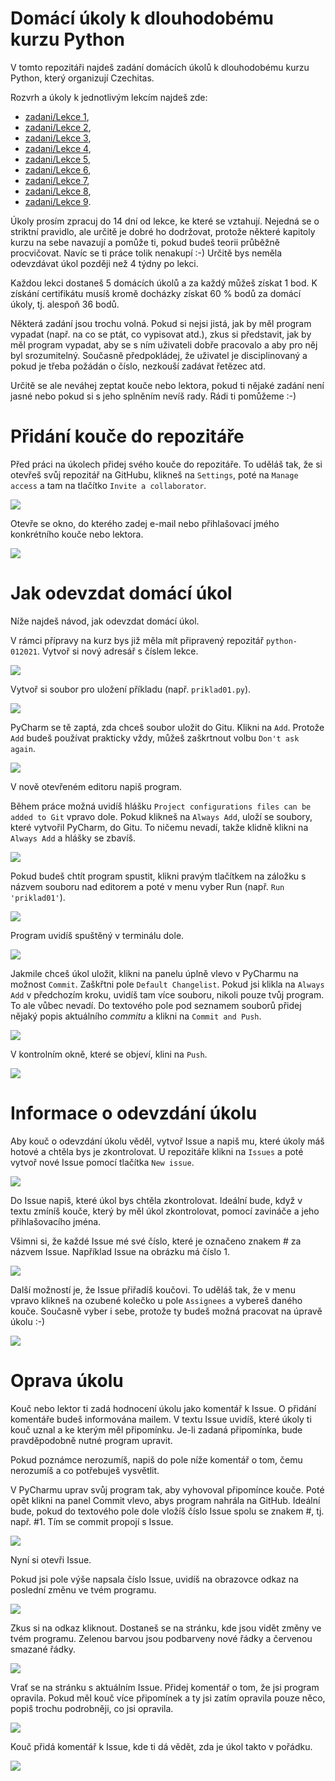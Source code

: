 # Domácí úkoly k dlouhodobému kurzu Python

V tomto repozitáři najdeš zadání domácích úkolů k dlouhodobému kurzu Python, 
který organizují Czechitas.

Rozvrh a úkoly k jednotlivým lekcím najdeš zde:
* [zadani/Lekce 1](zadani/1/lekce.md),
* [zadani/Lekce 2](zadani/2/lekce.md),
* [zadani/Lekce 3](zadani/3/lekce.md),
* [zadani/Lekce 4](zadani/4/lekce.md),
* [zadani/Lekce 5](zadani/5/lekce.md),
* [zadani/Lekce 6](zadani/6/lekce.md),
* [zadani/Lekce 7](zadani/7/lekce.md),
* [zadani/Lekce 8](zadani/8/lekce.md),
* [zadani/Lekce 9](zadani/9/lekce.md).

Úkoly prosím zpracuj do 14 dní od lekce, ke které se vztahují. Nejedná se o striktní pravidlo, ale
určitě je dobré ho dodržovat, protože některé kapitoly kurzu na sebe navazují a pomůže ti, pokud budeš teorii
průběžně procvičovat. Navíc se ti práce tolik nenakupí :-) Určitě bys neměla odevzdávat úkol později než 4 týdny po lekci.

Každou lekci dostaneš 5 domácích úkolů a za každý můžeš získat 1 bod. K získání certifikátu musíš kromě docházky získat 60 % bodů
za domácí úkoly, tj. alespoň 36 bodů.

Některá zadání jsou trochu volná. Pokud si nejsi jistá, jak by měl program vypadat (např. na co se ptát, co vypisovat atd.),
zkus si představit, jak by měl program vypadat, aby se s ním uživateli dobře pracovalo a aby pro něj byl srozumitelný.
Současně předpokládej, že uživatel je disciplinovaný a pokud je třeba požádán o číslo, nezkouší zadávat řetězec atd.

Určitě se ale neváhej zeptat kouče nebo lektora, pokud ti nějaké zadání není jasné nebo pokud si s jeho splněním nevíš rady.
Rádi ti pomůžeme :-)

# Přidání kouče do repozitáře

Před práci na úkolech přidej svého kouče do repozitáře. To uděláš tak, že si otevřeš svůj repozitář
na GitHubu, klikneš na `Settings`, poté na `Manage access` a tam na tlačítko `Invite a collaborator`.

![](images/0.png)

Otevře se okno, do kterého zadej e-mail nebo přihlašovací jmého konkrétního kouče nebo lektora.

![](images/0b.png)

# Jak odevzdat domácí úkol

Níže najdeš návod, jak odevzdat domácí úkol.

V rámci přípravy na kurz bys již měla mít připravený repozitář `python-012021`. Vytvoř si nový adresář s číslem lekce.

![](images/1.png)

Vytvoř si soubor pro uložení příkladu (např. `priklad01.py`).

![](images/2.png)

PyCharm se tě zaptá, zda chceš soubor uložit do Gitu. Klikni na `Add`.
Protože `Add` budeš používat prakticky vždy, můžeš zaškrtnout volbu `Don't ask again`.

![](images/3.png)

V nově otevřeném editoru napiš program.

Během práce možná uvidíš hlášku `Project configurations files can be added to Git` vpravo dole.
Pokud klikneš na `Always Add`, uloží se soubory, které vytvořil PyCharm, do Gitu. To ničemu nevadí, takže
klidně klikni na `Always Add` a hlášky se zbavíš.

![](images/4.png)

Pokud budeš chtít program spustit, klikni pravým tlačítkem na záložku s názvem souboru nad
editorem a poté v menu vyber Run (např. `Run 'priklad01'`).

![](images/5.png)

Program uvidíš spuštěný v terminálu dole.

![](images/6.png)

Jakmile chceš úkol uložit, klikni na panelu úplně vlevo v PyCharmu na možnost `Commit`. Zaškřtni
pole `Default Changelist`. Pokud jsi klikla na `Always Add` v předchozím kroku, uvidíš tam více souboru,
nikoli pouze tvůj program. To ale vůbec nevadí. Do textového pole pod seznamem souborů přidej nějaký popis aktuálního
*commitu* a klikni na `Commit and Push`.

![](images/7.png)

V kontrolním okně, které se objeví, klini na `Push`.

![](images/8.png)

# Informace o odevzdání úkolu

Aby kouč o odevzdání úkolu věděl, vytvoř Issue a napiš mu, které úkoly
máš hotové a chtěla bys je zkontrolovat. U repozitáře klikni na `Issues` a poté
vytvoř nové Issue pomocí tlačítka `New issue`.

![](images/9b.png)

Do Issue napiš, které úkol bys chtěla zkontrolovat. Ideální bude, když v textu zmíníš
kouče, který by měl úkol zkontrolovat, pomocí zavináče a jeho přihlašovacího jména.

Všimni si, že každé Issue mé své číslo, které je označeno znakem # za názvem Issue. Například Issue
na obrázku má číslo 1.

![](images/9c.png)

Další možností je, že Issue přiřadíš koučovi. To uděláš tak, že v menu vpravo klikneš na ozubené
kolečko u pole `Assignees` a vybereš daného kouče. Současně vyber i sebe, protože ty budeš možná pracovat na
úpravě úkolu :-)

![](images/9d.png)

# Oprava úkolu

Kouč nebo lektor ti zadá hodnocení úkolu jako  komentář k Issue. O přidání komentáře budeš informována mailem.
V textu Issue uvidíš, které úkoly ti kouč uznal a ke kterým měl připomínku. Je-li zadaná připomínka,
bude pravděpodobně nutné program upravit.

Pokud poznámce nerozumíš, napiš do pole níže komentář o tom, čemu nerozumíš a co potřebuješ vysvětlit.

V PyCharmu uprav svůj program tak, aby vyhovoval připomínce kouče. Poté opět klikni na panel Commit vlevo,
abys program nahrála na GitHub. Ideální bude, pokud do textového pole dole vložíš číslo Issue spolu se znakem #,
tj. např. #1. Tím se commit propojí s Issue.

![](images/10.png)

Nyní si otevři Issue.

Pokud jsi pole výše napsala číslo Issue, uvidíš na obrazovce odkaz na poslední změnu ve tvém programu.

![](images/10b.png)

Zkus si na odkaz kliknout. Dostaneš se na stránku, kde jsou vidět změny ve tvém programu. Zelenou barvou jsou
podbarveny nové řádky a červenou smazané řádky.

![](images/10c.png)

Vrať se na stránku s aktuálním Issue. Přidej komentář o tom, že jsi program opravila. Pokud měl kouč více připomínek a ty jsi
zatím opravila pouze něco, popiš trochu podrobněji, co jsi opravila.

![](images/11.png)

Kouč přidá komentář k Issue, kde ti dá vědět, zda je úkol takto v pořádku.

![](images/12.png)